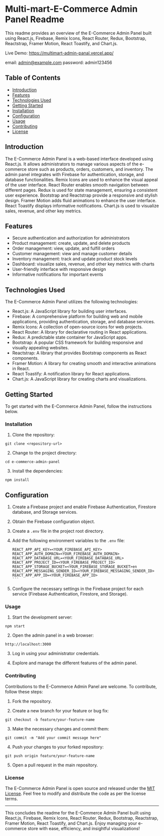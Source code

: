 # Multi-mart-E-Commerce Admin Panel Readme

This readme provides an overview of the E-Commerce Admin Panel built using React.js, Firebase, Remix Icons, React Router, Redux, Bootstrap, Reactstrap, Framer Motion, React Toastify, and Chart.js.

Live Demo: https://multimart-admin-panal.vercel.app/

email: admin@example.com
password: admin123456

## Table of Contents

- [Introduction](#introduction)
- [Features](#features)
- [Technologies Used](#technologies-used)
- [Getting Started](#getting-started)
- [Installation](#installation)
- [Configuration](#configuration)
- [Usage](#usage)
- [Contributing](#contributing)
- [License](#license)

## Introduction

The E-Commerce Admin Panel is a web-based interface developed using React.js. It allows administrators to manage various aspects of the e-commerce store such as products, orders, customers, and inventory. The admin panel integrates with Firebase for authentication, storage, and database functionalities. Remix Icons are used to enhance the visual appeal of the user interface. React Router enables smooth navigation between different pages. Redux is used for state management, ensuring a consistent user experience. Bootstrap and Reactstrap provide a responsive and stylish design. Framer Motion adds fluid animations to enhance the user interface. React Toastify displays informative notifications. Chart.js is used to visualize sales, revenue, and other key metrics.

## Features

- Secure authentication and authorization for administrators
- Product management: create, update, and delete products
- Order management: view, update, and fulfill orders
- Customer management: view and manage customer details
- Inventory management: track and update product stock levels
- Dashboard: visualize sales, revenue, and other key metrics with charts
- User-friendly interface with responsive design
- Informative notifications for important events

## Technologies Used

The E-Commerce Admin Panel utilizes the following technologies:

- React.js: A JavaScript library for building user interfaces.
- Firebase: A comprehensive platform for building web and mobile applications, providing authentication, storage, and database services.
- Remix Icons: A collection of open-source icons for web projects.
- React Router: A library for declarative routing in React applications.
- Redux: A predictable state container for JavaScript apps.
- Bootstrap: A popular CSS framework for building responsive and visually appealing websites.
- Reactstrap: A library that provides Bootstrap components as React components.
- Framer Motion: A library for creating smooth and interactive animations in React.
- React Toastify: A notification library for React applications.
- Chart.js: A JavaScript library for creating charts and visualizations.

## Getting Started

To get started with the E-Commerce Admin Panel, follow the instructions below.

### Installation

1. Clone the repository:

```
git clone <repository-url>
```

2. Change to the project directory:

```
cd e-commerce-admin-panel
```

3. Install the dependencies:

```
npm install
```

## Configuration

1. Create a Firebase project and enable Firebase Authentication, Firestore database, and Storage services.

2. Obtain the Firebase configuration object.

3. Create a `.env` file in the project root directory.

4. Add the following environment variables to the `.env` file:

   ````plaintext
   REACT_APP_API_KEY=<YOUR_FIREBASE_API_KEY>
   REACT_APP_AUTH_DOMAIN=<YOUR_FIREBASE_AUTH_DOMAIN>
   REACT_APP_DATABASE_URL=<YOUR_FIREBASE_DATABASE_URL>
   REACT_APP_PROJECT_ID=<YOUR_FIREBASE_PROJECT_ID>
   REACT_APP_STORAGE_BUCKET=<YOUR_FIREBASE_STORAGE_BUCKET>en
   REACT_APP_MESSAGING_SENDER_ID=<YOUR_FIREBASE_MESSAGING_SENDER_ID>
   REACT_APP_APP_ID=<YOUR_FIREBASE_APP_ID>
   ```

   ````

5. Configure the necessary settings in the Firebase project for each service (Firebase Authentication, Firestore, and Storage).

### Usage

1. Start the development server:

```
npm start
```

2. Open the admin panel in a web browser:

```
http://localhost:3000
```

3. Log in using your administrator credentials.

4. Explore and manage the different features of the admin panel.

### Contributing

Contributions to the E-Commerce Admin Panel are welcome. To contribute, follow these steps:

1. Fork the repository.

2. Create a new branch for your feature or bug fix:

```
git checkout -b feature/your-feature-name
```

3. Make the necessary changes and commit them:

```
git commit -m "Add your commit message here"
```

4. Push your changes to your forked repository:

```
git push origin feature/your-feature-name
```

5. Open a pull request in the main repository.

### License

The E-Commerce Admin Panel is open source and released under the [MIT License](LICENSE). Feel free to modify and distribute the code as per the license terms.

---

This concludes the readme for the E-Commerce Admin Panel built using React.js, Firebase, Remix Icons, React Router, Redux, Bootstrap, Reactstrap, Framer Motion, React Toastify, and Chart.js. Enjoy managing your e-commerce store with ease, efficiency, and insightful visualizations!
